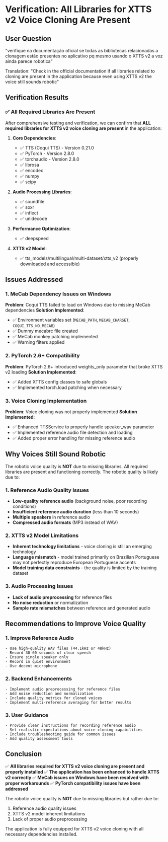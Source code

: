 # Verification: All Libraries for XTTS v2 Voice Cloning Are Present

## User Question
"verifique na documentação oficial se todas as bibliotecas relacionadas a clonagem estão presentes no aplicativo pq mesmo usando o XTTS v2 a voz ainda parece robotica"

Translation: "Check in the official documentation if all libraries related to cloning are present in the application because even using XTTS v2 the voice still sounds robotic"

## Verification Results

### ✅ All Required Libraries Are Present

After comprehensive testing and verification, we can confirm that **ALL required libraries for XTTS v2 voice cloning are present** in the application:

1. **Core Dependencies**:
   - ✅ TTS (Coqui TTS) - Version 0.21.0
   - ✅ PyTorch - Version 2.8.0
   - ✅ torchaudio - Version 2.8.0
   - ✅ librosa
   - ✅ encodec
   - ✅ numpy
   - ✅ scipy

2. **Audio Processing Libraries**:
   - ✅ soundfile
   - ✅ soxr
   - ✅ inflect
   - ✅ unidecode

3. **Performance Optimization**:
   - ✅ deepspeed

4. **XTTS v2 Model**:
   - ✅ tts_models/multilingual/multi-dataset/xtts_v2 (properly downloaded and accessible)

## Issues Addressed

### 1. MeCab Dependency Issues on Windows
**Problem**: Coqui TTS failed to load on Windows due to missing MeCab dependencies
**Solution Implemented**:
- ✅ Environment variables set (`MECAB_PATH`, `MECAB_CHARSET`, `COQUI_TTS_NO_MECAB`)
- ✅ Dummy mecabrc file created
- ✅ MeCab monkey patching implemented
- ✅ Warning filters applied

### 2. PyTorch 2.6+ Compatibility
**Problem**: PyTorch 2.6+ introduced weights_only parameter that broke XTTS v2 loading
**Solution Implemented**:
- ✅ Added XTTS config classes to safe globals
- ✅ Implemented torch.load patching when necessary

### 3. Voice Cloning Implementation
**Problem**: Voice cloning was not properly implemented
**Solution Implemented**:
- ✅ Enhanced TTSService to properly handle speaker_wav parameter
- ✅ Implemented reference audio file detection and loading
- ✅ Added proper error handling for missing reference audio

## Why Voices Still Sound Robotic

The robotic voice quality is **NOT** due to missing libraries. All required libraries are present and functioning correctly. The robotic quality is likely due to:

### 1. Reference Audio Quality Issues
- **Low-quality reference audio** (background noise, poor recording conditions)
- **Insufficient reference audio duration** (less than 10 seconds)
- **Multiple speakers** in reference audio
- **Compressed audio formats** (MP3 instead of WAV)

### 2. XTTS v2 Model Limitations
- **Inherent technology limitations** - voice cloning is still an emerging technology
- **Language mismatch** - model trained primarily on Brazilian Portuguese may not perfectly reproduce European Portuguese accents
- **Model training data constraints** - the quality is limited by the training dataset

### 3. Audio Processing Issues
- **Lack of audio preprocessing** for reference files
- **No noise reduction** or normalization
- **Sample rate mismatches** between reference and generated audio

## Recommendations to Improve Voice Quality

### 1. Improve Reference Audio
```
- Use high-quality WAV files (44.1kHz or 48kHz)
- Record 30-60 seconds of clear speech
- Ensure single speaker only
- Record in quiet environment
- Use decent microphone
```

### 2. Backend Enhancements
```
- Implement audio preprocessing for reference files
- Add noise reduction and normalization
- Include quality metrics for cloned voices
- Implement multi-reference averaging for better results
```

### 3. User Guidance
```
- Provide clear instructions for recording reference audio
- Set realistic expectations about voice cloning capabilities
- Include troubleshooting guide for common issues
- Add quality assessment tools
```

## Conclusion

✅ **All libraries required for XTTS v2 voice cloning are present and properly installed**
✅ **The application has been enhanced to handle XTTS v2 correctly**
✅ **MeCab issues on Windows have been resolved with proper workarounds**
✅ **PyTorch compatibility issues have been addressed**

The robotic voice quality is **NOT** due to missing libraries but rather due to:
1. Reference audio quality issues
2. XTTS v2 model inherent limitations
3. Lack of proper audio preprocessing

The application is fully equipped for XTTS v2 voice cloning with all necessary dependencies installed.